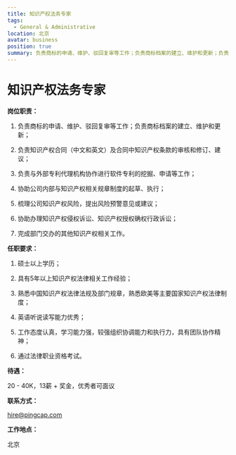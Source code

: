 ```yaml
---
title: 知识产权法务专家
tags:
  - General & Administrative
location: 北京
avatar: business
position: true
summary: 负责商标的申请、维护、驳回复审等工作；负责商标档案的建立、维护和更新；负责知识产权合同（中文和英文）及合同中知识产权条款的审核和修订、建议；负责与外部专利代理机构协作进行软件专利的挖掘、申请等工作。
---
```


# 知识产权法务专家

**岗位职责：**

1. 负责商标的申请、维护、驳回复审等工作；负责商标档案的建立、维护和更新；

2. 负责知识产权合同（中文和英文）及合同中知识产权条款的审核和修订、建议；

3. 负责与外部专利代理机构协作进行软件专利的挖掘、申请等工作；

4. 协助公司内部与知识产权相关规章制度的起草、执行；

5. 梳理公司知识产权风险，提出风险预警意见或建议；

6. 协助办理知识产权侵权诉讼、知识产权授权确权行政诉讼；

7. 完成部门交办的其他知识产权相关工作。


**任职要求：**

1. 硕士以上学历；

2. 具有5年以上知识产权法律相关工作经验；

3. 熟悉中国知识产权法律法规及部门规章，熟悉欧美等主要国家知识产权法律制度；

4. 英语听说读写能力优秀；

5. 工作态度认真，学习能力强，较强组织协调能力和执行力，具有团队协作精神；

6. 通过法律职业资格考试。



**待遇：**

20 - 40K，13薪 + 奖金，优秀者可面议

**联系方式：**

hire@pingcap.com

**工作地点：**

北京
